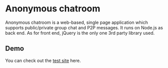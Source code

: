 # Anonymous chatroom
Anonymous chatroom is a web-based, single page application which supports public/private group chat and P2P messages.
It runs on Node.js as back end.
As for front end, jQuery is the only one 3rd party library used.

## Demo
You can check out the [test site](http://cse.xited.io:3456) here.
